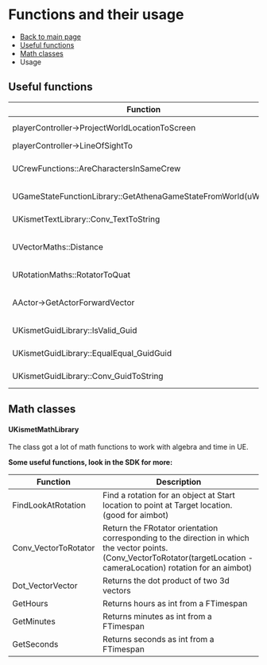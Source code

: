 
# Functions and their usage
* [Back to main page](README.md)
* [Useful functions](#useful-functions)
* [Math classes](#math-classes)
* Usage

## Useful functions
Function | Description
-------- | ----------------
playerController->ProjectWorldLocationToScreen | WorldToScreen function
playerController->LineOfSightTo | Visibility check
UCrewFunctions::AreCharactersInSameCrew | Check if both players are in the same crew
UGameStateFunctionLibrary::GetAthenaGameStateFromWorld(uWord) | Get the AAthenaGameState
UKismetTextLibrary::Conv_TextToString | Convert FText to FString
UVectorMaths::Distance | Calculate distance between two FVector
URotationMaths::RotatorToQuat | Convert FRotator to FQuat
AActor->GetActorForwardVector | Normalized Forward Vector for an actor  
UKismetGuidLibrary::IsValid_Guid | Checks if a FGuid is valid
UKismetGuidLibrary::EqualEqual_GuidGuid | Compares if two FGuid's are equal
UKismetGuidLibrary::Conv_GuidToString | Converts a FGuid to FString

## Math classes
#### UKismetMathLibrary
The class got a lot of math functions to work with algebra and time in UE.

**Some useful functions, look in the SDK for more:**

Function | Description
-------- | ----------------
FindLookAtRotation | Find a rotation for an object at Start location to point at Target location. (good for aimbot)
Conv_VectorToRotator | Return the FRotator orientation corresponding to the direction in which the vector points. (Conv_VectorToRotator(targetLocation - cameraLocation) rotation for an aimbot)
Dot_VectorVector | Returns the dot product of two 3d vectors
GetHours | Returns hours as int from a FTimespan
GetMinutes | Returns minutes as int from a FTimespan
GetSeconds | Returns seconds as int from a FTimespan

